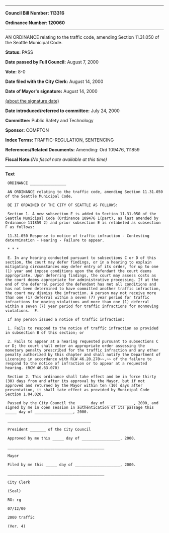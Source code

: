 

********

**Council Bill Number: 113316**
   
**Ordinance Number: 120060**
********

 AN ORDINANCE relating to the traffic code, amending Section 11.31.050 of the Seattle Municipal Code.

**Status:** PASS
   
**Date passed by Full Council:** August 7, 2000
   
**Vote:** 8-0
   
**Date filed with the City Clerk:** August 14, 2000
   
**Date of Mayor's signature:** August 14, 2000
   
[(about the signature date)](/~public/approvaldate.htm)
   
   
   
**Date introduced/referred to committee:** July 24, 2000
   
**Committee:** Public Safety and Technology
   
**Sponsor:** COMPTON
   
   
**Index Terms:** TRAFFIC-REGULATION, SENTENCING

**References/Related Documents:** Amending: Ord 109476, 111859

**Fiscal Note:**_(No fiscal note available at this time)_

********

**Text**
   
```
 ORDINANCE ________________

 AN ORDINANCE relating to the traffic code, amending Section 11.31.050 of the Seattle Municipal Code.

 BE IT ORDAINED BY THE CITY OF SEATTLE AS FOLLOWS:

 Section 1. A new subsection E is added to Section 11.31.050 of the Seattle Municipal Code (Ordinance 109476 1(part), as last amended by Ordinance 111859 2) and prior subsection E is relabeled as subsection F as follows:

 11.31.050 Response to notice of traffic infraction - Contesting determination - Hearing - Failure to appear.

 * * *

 E. In any hearing conducted pursuant to subsections C or D of this section, the court may defer findings, or in a hearing to explain mitigating circumstances may defer entry of its order, for up to one (1) year and impose conditions upon the defendant the court deems appropriate. Upon deferring findings, the court may assess costs as the court deems appropriate for administrative processing. If at the end of the deferral period the defendant has met all conditions and has not been determined to have committed another traffic infraction, the court may dismiss the infraction. A person may not receive more than one (1) deferral within a seven (7) year period for traffic infractions for moving violations and more than one (1) deferral within a seven (7) year period for traffic infractions for nonmoving violations.  F.

 If any person issued a notice of traffic infraction:

 1. Fails to respond to the notice of traffic infraction as provided in subsection B of this section; or

 2. Fails to appear at a hearing requested pursuant to subsections C or D; the court shall enter an appropriate order assessing the monetary penalty prescribed for the traffic infraction and any other penalty authorized by this chapter and shall notify the Department of Licensing in accordance with RCW 46.20.270~~,~~ of the failure to respond to the notice of infraction or to appear at a requested hearing. (RCW 46.63.070)

 Section 2. This ordinance shall take effect and be in force thirty (30) days from and after its approval by the Mayor, but if not approved and returned by the Mayor within ten (10) days after presentation, it shall take effect as provided by Municipal Code Section 1.04.020.

 Passed by the City Council the _____ day of ____________, 2000, and signed by me in open session in authentication of its passage this _____ day of _________________, 2000.

 _____________________________________

 President _______ of the City Council

 Approved by me this _____ day of _________________, 2000.

 ___________________________________________

 Mayor

 Filed by me this _____ day of ____________________, 2000.

 ___________________________________________

 City Clerk

 (Seal)

 RG: rg

 07/12/00

 2000 traffic

 (Ver. 4)

```
